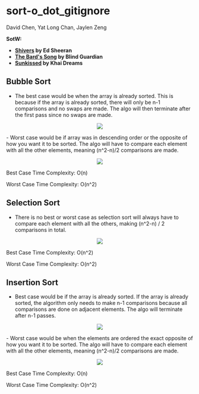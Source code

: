# sort-o_dot_gitignore
David Chen, Yat Long Chan, Jaylen Zeng

**SotW:**
* **[Shivers](https://open.spotify.com/track/6bQfNiqyCX7UaQSvVVGo4I?si=468fc2d442674c54) by Ed Sheeran**
* **[The Bard's Song](https://open.spotify.com/track/7xPGvZaG9W7UOrCgEwbONe?si=555898783a42482c) by Blind Guardian**
* **[Sunkissed](https://www.youtube.com/watch?v=dQw4w9WgXcQ) by Khai Dreams**

## Bubble Sort

- The best case would be when the array is already sorted. This is because if the array is already sorted, there will only be n-1 comparisons and no swaps are made. The algo will then terminate after the first pass since no swaps are made.
<p align="center">
  <img src="https://cdn.discordapp.com/attachments/623253110285926443/929784320476971038/unknown.png" />
</p>
- Worst case would be if array was in descending order or the opposite of how you want it to be sorted. The algo will have to compare each element with all the other elements, meaning (n^2-n)/2 comparisons are made.
<p align="center">
  <img src="https://cdn.discordapp.com/attachments/623253110285926443/929812721522843658/unknown.png" />
</p>
Best Case Time Complexity: O(n)

Worst Case Time Complexity: O(n^2)

## Selection Sort

- There is no best or worst case as selection sort will always have to compare each element with all the others, making (n^2-n) / 2 comparisons in total.
<p align="center">
  <img src="https://cdn.discordapp.com/attachments/623253110285926443/929814557810122772/unknown.png" />
</p>
Best Case Time Complexity: O(n^2)

Worst Case Time Complexity: O(n^2)

## Insertion Sort

- Best case would be if the array is already sorted. If the array is already sorted, the algorithm only needs to make n-1 comparisons because all comparisons are done on adjacent elements. The algo will terminate after n-1 passes.
<p align="center">
  <img src="https://cdn.discordapp.com/attachments/927762048266412093/929844944649199716/unknown.png" />
</p>
- Worst case would be when the elements are ordered the exact opposite of how you want it to be sorted. The algo will have to compare each element with all the other elements, meaning (n^2-n)/2 comparisons are made.
<p align="center">
  <img src="https://cdn.discordapp.com/attachments/927762048266412093/929844249648836628/unknown.png" />
</p>
Best Case Time Complexity: O(n)

Worst Case Time Complexity: O(n^2)
